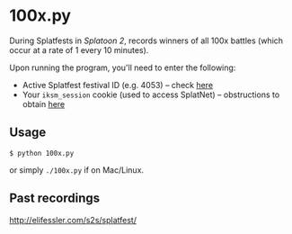 # 100x.py

During Splatfests in _Splatoon 2_, records winners of all 100x battles (which occur at a rate of 1 every 10 minutes).

Upon running the program, you'll need to enter the following:
* Active Splatfest festival ID (e.g. 4053) – check [here](https://splatoon2.ink/data/festivals.json)
* Your `iksm_session` cookie (used to access SplatNet) – obstructions to obtain [here](https://github.com/frozenpandaman/splatnet2statink/wiki/mitmproxy-instructions)

## Usage

```
$ python 100x.py
```
or simply `./100x.py` if on Mac/Linux.

## Past recordings

http://elifessler.com/s2s/splatfest/